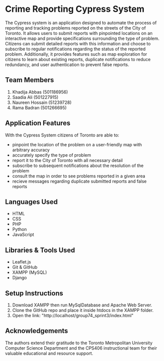 # Crime Reporting Cypress System

The Cypress system is an application designed to automate the process of reporting and tracking problems reported on the streets of the City of Toronto. It allows users to submit reports with pinpointed locations on an interactive map and provide specifications surrounding the type of problem. Citizens can submit detailed reports with this information and choose to subscribe to regular notifications regarding the status of the reported problem. Additionally, it provides features such as map exploration for citizens to learn about existing reports, duplicate notifications to reduce redundancy, and user authentication to prevent false reports. 

## Team Members 

1. Khadija Abbas (501186956)
2. Saadia Ali (501227915)
3. Naureen Hossain (51239728)
4. Rama Badran (501266695)

## Application Features

With the Cypress System citizens of Toronto are able to:
- pinpoint the location of the problem on a user-friendly map with arbitrary accuracy
- accurately specify the type of problem
- report it to the City of Toronto with all necessary detail
- subscribe to subsequent notifications about the resolution of the problem
- consult the map in order to see problems reported in a given area
- recieve messages regarding duplicate submitted reports and false reports

## Languages Used 

- HTML
- CSS
- PHP
- Python
- JavaScript

## Libraries & Tools Used

- Leaflet.js
- Git & GitHub
- XAMPP (MySQL)
- Django

## Setup Instructions 

1. Download XAMPP then run MySqlDatabase and Apache Web Server.
2. Clone the GitHub repo and place it inside htdocs in the XAMPP folder.
3. Open the link: "http://localhost/group74_sprint3/index.html"

## Acknowledgements

The authors extend their gratitude to the Toronto Metropolitan University Computer Science Department and the CPS406 instructional team for their valuable educational and resource support.





